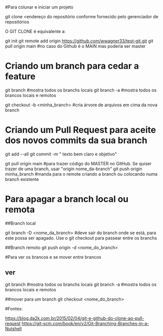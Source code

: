 #Para colunar e iniciar um projeto

git clone <endereço do repositório conforme fornecido pelo gerenciador de repositórios

O GIT CLONE é equivalente a:

git init
git remote add origin <https://github.com/wwagner33/test-git.git>
git pull origin main #no caso do Github é o MAIN mas poderia ser master

# Criando um branch para cedar a feature

git branch  #mostra todos os branchs locais
git branch -a #mostra todos os brancos locais e remotos

git checkout -b <minha_branch> #cria árvore de arquivos em cima da nova branch


# Criando um Pull Request para aceite dos novos commits da sua branch

git add --all
git commit -m " texto bem claro e objetivo"

git pull origin main #para trazer código do  MASTER no GitHub. Se quiser trazer de uma branch, usar "origin nome_da-branch"
git push origin minha_branch #manda para o remote criando a branch ou colocando numa branch existente

# Para apagar a branch local ou remota

##Branch local

git branch -D <nome_da_branch> #deve sair do branch onde se está, para este possa ser apagado. Use o git checkout para passear entre os branchs


##Branch remoto
git push origin -d <nome_do_branch>


#Para ver os brancos e se mover entre brancos

## ver

git branch  #mostra todos os branchs locais
git branch -a #mostra todos os brancos locais e remotos

##mover para um branch
git checkout <nome_do_branch>


#Fontes:

https://blog.da2k.com.br/2015/02/04/git-e-github-do-clone-ao-pull-request
https://git-scm.com/book/en/v2/Git-Branching-Branches-in-a-Nutshell
